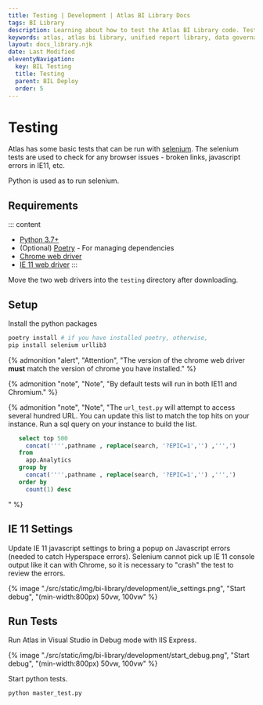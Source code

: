 ```yaml
---
title: Testing | Development | Atlas BI Library Docs
tags: BI Library
description: Learning about how to test the Atlas BI Library code. Tests are run with python and selenium and try to catch any javasript errors.
keywords: atlas, atlas bi library, unified report library, data governance, database, testing, python, selenium
layout: docs_library.njk
date: Last Modified
eleventyNavigation:
  key: BIL Testing
  title: Testing
  parent: BIL Deploy
  order: 5
---
```


# Testing

Atlas has some basic tests that can be run with [selenium](https://selenium-python.readthedocs.io). The selenium tests are used to check for any browser issues - broken links, javascript errors in IE11, etc.

Python is used as to run selenium.

## Requirements

::: content

- [Python 3.7+](https://www.python.org/downloads/)
- (Optional) [Poetry](https://python-poetry.org) - For managing dependencies
- [Chrome web driver](https://chromedriver.chromium.org/downloads)
- [IE 11 web driver](https://www.microsoft.com/en-us/download/details.aspx?id=44069)
  :::

Move the two web drivers into the `testing` directory after downloading.

## Setup

Install the python packages

```bash
poetry install # if you have installed poetry, otherwise,
pip install selenium urllib3
```

{% admonition
   "alert",
   "Attention",
   "The version of the chrome web driver **must** match the version of chrome you have installed."
%}

{% admonition
   "note",
   "Note",
   "By default tests will run in both IE11 and Chromium."
%}

{% admonition
"note",
"Note",
"The `url_test.py` will attempt to access several hundred URL. You can update this list to match the top hits on your instance. Run a sql query on your instance to build the list.

```sql
   select top 500
     concat('''',pathname , replace(search, '?EPIC=1','') ,''',')
   from
     app.Analytics
   group by
     concat('''',pathname , replace(search, '?EPIC=1','') ,''',')
   order by
     count(1) desc
```

"
%}

## IE 11 Settings

Update IE 11 javascript settings to bring a popup on Javascript errors (needed to catch Hyperspace errors). Selenium cannot pick up IE 11 console output like it can with Chrome, so it is necessary to "crash" the test to review the errors.

{% image "./src/static/img/bi-library/development/ie_settings.png", "Start debug", "(min-width:800px) 50vw, 100vw" %}

## Run Tests

Run Atlas in Visual Studio in Debug mode with IIS Express.

{% image "./src/static/img/bi-library/development/start_debug.png", "Start debug", "(min-width:800px) 50vw, 100vw" %}

Start python tests.

```python
python master_test.py
```
